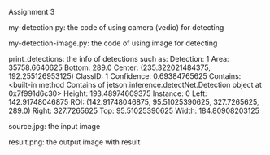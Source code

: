 Assignment 3

my-detection.py:
    the code of using camera (vedio) for detecting

my-detection-image.py:
    the code of using image for detecting

print_detections:
    the info of detections such as:
        Detection: 1
         Area: 35758.6640625
         Bottom: 289.0
         Center: (235.322021484375, 192.255126953125)
         ClassID: 1
         Confidence: 0.69384765625
         Contains: <built-in method Contains of jetson.inference.detectNet.Detection object at 0x7f991d6c30>
         Height: 193.48974609375
         Instance: 0
         Left: 142.91748046875
         ROI: (142.91748046875, 95.51025390625, 327.7265625, 289.0)
         Right: 327.7265625
         Top: 95.51025390625
         Width: 184.80908203125

source.jpg:
    the input image

result.png:
    the output image with result